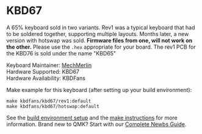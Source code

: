 # KBD67

A 65% keyboard sold in two variants. Rev1 was a typical keyboard that had to be soldered together, supporting multiple layouts.
Months later, a new version with hotswap was sold. **Firmware files from one, will not work on the other.** Please use the `.hex` appropriate for your board.
The rev1 PCB for the KBD76 is sold under the name "KBD65"

Keyboard Maintainer: [MechMerlin](https://github.com/mechmerlin)  
Hardware Supported: KBD67  
Hardware Availability: KBDFans

Make example for this keyboard (after setting up your build environment):

    make kbdfans/kbd67/rev1:default
    make kbdfans/kbd67/hotswap:default

See the [build environment setup](https://docs.qmk.fm/#/getting_started_build_tools) and the [make instructions](https://docs.qmk.fm/#/getting_started_make_guide) for more information. Brand new to QMK? Start with our [Complete Newbs Guide](https://docs.qmk.fm/#/newbs).
